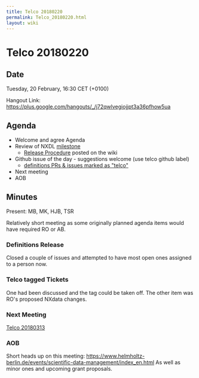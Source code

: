 ```yaml
---
title: Telco 20180220
permalink: Telco_20180220.html
layout: wiki
---
```

Telco 20180220
==============

Date
----

Tuesday, 20 February, 16:30 CET (+0100)

<!-- end of autogeneration -->

Hangout Link:
<https://plus.google.com/hangouts/_/j72qwlvegiojjpt3a36pfhow5ua>


Agenda
------

-   Welcome and agree Agenda
-   Review of NXDL [milestone](https://github.com/nexusformat/definitions/milestones)
    - [Release Procedure](https://github.com/nexusformat/definitions/wiki/Release-Procedure) posted on the wiki
-   Github issue of the day - suggestions welcome (use telco github label)
    - [definitions PRs & issues marked as "telco"](https://github.com/nexusformat/definitions/labels/telco)
-   Next meeting
-   AOB

Minutes
-------

Present: MB, MK, HJB, TSR

Relatively short meeting as some originally planned agenda items would have required RO or AB.

### Definitions Release

Closed a couple of issues and attempted to have most open ones assigned to a person now.

### Telco tagged Tickets

One had been discussed and the tag could be taken off. The other item was RO's proposed NXdata changes.

### Next Meeting
[Telco 20180313](Telco_20180313.html)

### AOB

Short heads up on this meeting: https://www.helmholtz-berlin.de/events/scientific-data-management/index_en.html
As well as minor ones and upcoming grant proposals.
